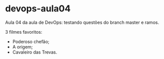 # devops-aula04
Aula 04 da aula de DevOps: testando questões do branch master e ramos.


3 filmes favoritos:
  - Poderoso chefão;
  - A origem;
  - Cavaleiro das Trevas.
